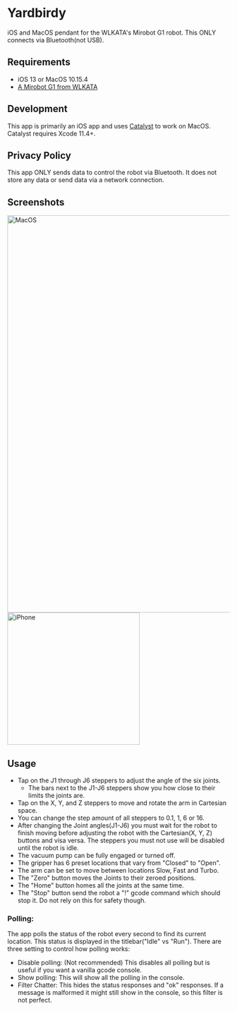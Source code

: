 # Yardbirdy
iOS and MacOS pendant for the WLKATA's Mirobot G1 robot. This ONLY connects via Bluetooth(not USB).

## Requirements

- iOS 13 or MacOS 10.15.4
- [A Mirobot G1 from WLKATA](http://www.wlkata.com/site/en_index.html?langid=2)

## Development

This app is primarily an iOS app and uses [Catalyst](https://developer.apple.com/mac-catalyst/) to work on MacOS. Catalyst requires Xcode 11.4+.

## Privacy Policy

This app ONLY sends data to control the robot via Bluetooth. It does not store any data or send data via a network connection.

## Screenshots

<img width="901" alt="MacOS" src="https://user-images.githubusercontent.com/503792/79641946-a7cc7e00-8168-11ea-800c-84ed03549d38.png">

<img width="300" alt="iPhone" src="https://user-images.githubusercontent.com/503792/79641961-c894d380-8168-11ea-837e-4c2cb874603c.jpeg">

## Usage

- Tap on the J1 through J6 steppers to adjust the angle of the six joints.
  - The bars next to the J1-J6 steppers show you how close to their limits the joints are.
- Tap on the X, Y, and Z steppers to move and rotate the arm in Cartesian space.
- You can change the step amount of all steppers to 0.1, 1, 6 or 16.
- After changing the Joint angles(J1-J6) you must wait for the robot to finish moving before adjusting the robot with the Cartesian(X, Y, Z) buttons and visa versa. The steppers you must not use will be disabled until the robot is idle.
- The vacuum pump can be fully engaged or turned off.
- The gripper has 6 preset locations that vary from "Closed" to "Open".
- The arm can be set to move between locations Slow, Fast and Turbo.
- The "Zero" button moves the Joints to their zeroed positions.
- The "Home" button homes all the joints at the same time.
- The "Stop" button send the robot a "!" gcode command which should stop it. Do not rely on this for safety though.

### Polling:

The app polls the status of the robot every second to find its current location. This status is displayed in the titlebar("Idle" vs "Run"). There are three setting to control how polling works:

- Disable polling: (Not recommended) This disables all polling but is useful if you want a vanilla gcode console.
- Show polling: This will show all the polling in the console.
- Filter Chatter: This hides the status responses and "ok" responses. If a message is malformed it might still show in the console, so this filter is not perfect.



